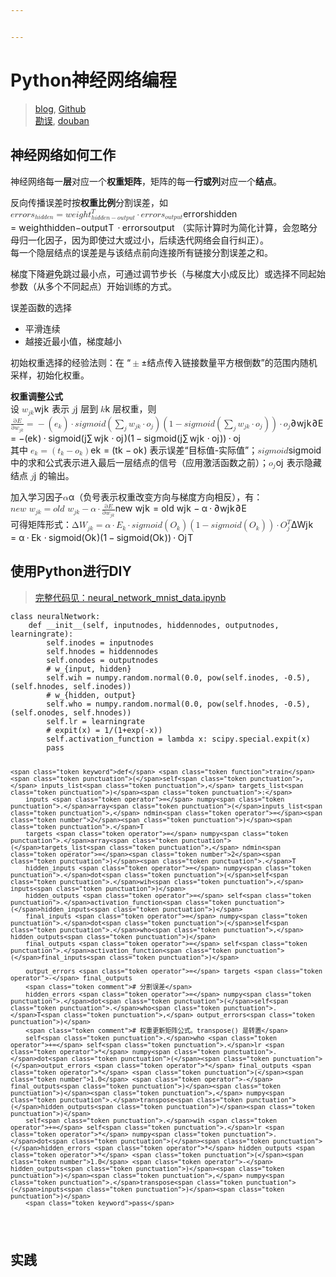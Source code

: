 ```yaml
---


---
```


<h1 id="python神经网络编程">Python神经网络编程</h1>
<blockquote>
<p><a href="https://makeyourownneuralnetwork.blogspot.com/">blog</a>, <a href="https://github.com/makeyourownneuralnetwork/makeyourownneuralnetwork">Github</a><br>
<a href="https://www.epubit.com/book/detail/34292">勘误</a>, <a href="https://book.douban.com/subject/30192800/">douban</a></p>
</blockquote>
<h2 id="神经网络如何工作">神经网络如何工作</h2>
<p>神经网络每一<strong>层</strong>对应一个<strong>权重矩阵</strong>，矩阵的每一<strong>行或列</strong>对应一个<strong>结点</strong>。</p>
<p>反向传播误差时按<strong>权重比例</strong>分割误差，如 <span class="katex--inline"><span class="katex"><span class="katex-mathml"><math><semantics><mrow><mi>e</mi><mi>r</mi><mi>r</mi><mi>o</mi><mi>r</mi><msub><mi>s</mi><mrow><mi>h</mi><mi>i</mi><mi>d</mi><mi>d</mi><mi>e</mi><mi>n</mi></mrow></msub><mo>=</mo><mi>w</mi><mi>e</mi><mi>i</mi><mi>g</mi><mi>h</mi><msubsup><mi>t</mi><mrow><mi>h</mi><mi>i</mi><mi>d</mi><mi>d</mi><mi>e</mi><mi>n</mi><mo>−</mo><mi>o</mi><mi>u</mi><mi>t</mi><mi>p</mi><mi>u</mi><mi>t</mi></mrow><mi>T</mi></msubsup><mo>⋅</mo><mi>e</mi><mi>r</mi><mi>r</mi><mi>o</mi><mi>r</mi><msub><mi>s</mi><mrow><mi>o</mi><mi>u</mi><mi>t</mi><mi>p</mi><mi>u</mi><mi>t</mi></mrow></msub></mrow><annotation encoding="application/x-tex">errors_{hidden}=weight^T_{hidden-output}\cdot errors_{output}</annotation></semantics></math></span><span class="katex-html" aria-hidden="true"><span class="base"><span class="strut" style="height: 0.58056em; vertical-align: -0.15em;"></span><span class="mord mathit">e</span><span class="mord mathit" style="margin-right: 0.02778em;">r</span><span class="mord mathit" style="margin-right: 0.02778em;">r</span><span class="mord mathit">o</span><span class="mord mathit" style="margin-right: 0.02778em;">r</span><span class="mord"><span class="mord mathit">s</span><span class="msupsub"><span class="vlist-t vlist-t2"><span class="vlist-r"><span class="vlist" style="height: 0.336108em;"><span class="" style="top: -2.55em; margin-left: 0em; margin-right: 0.05em;"><span class="pstrut" style="height: 2.7em;"></span><span class="sizing reset-size6 size3 mtight"><span class="mord mtight"><span class="mord mathit mtight">h</span><span class="mord mathit mtight">i</span><span class="mord mathit mtight">d</span><span class="mord mathit mtight">d</span><span class="mord mathit mtight">e</span><span class="mord mathit mtight">n</span></span></span></span></span><span class="vlist-s">​</span></span><span class="vlist-r"><span class="vlist" style="height: 0.15em;"><span class=""></span></span></span></span></span></span><span class="mspace" style="margin-right: 0.277778em;"></span><span class="mrel">=</span><span class="mspace" style="margin-right: 0.277778em;"></span></span><span class="base"><span class="strut" style="height: 1.26055em; vertical-align: -0.419216em;"></span><span class="mord mathit" style="margin-right: 0.02691em;">w</span><span class="mord mathit">e</span><span class="mord mathit">i</span><span class="mord mathit" style="margin-right: 0.03588em;">g</span><span class="mord mathit">h</span><span class="mord"><span class="mord mathit">t</span><span class="msupsub"><span class="vlist-t vlist-t2"><span class="vlist-r"><span class="vlist" style="height: 0.841331em;"><span class="" style="top: -2.41689em; margin-left: 0em; margin-right: 0.05em;"><span class="pstrut" style="height: 2.7em;"></span><span class="sizing reset-size6 size3 mtight"><span class="mord mtight"><span class="mord mathit mtight">h</span><span class="mord mathit mtight">i</span><span class="mord mathit mtight">d</span><span class="mord mathit mtight">d</span><span class="mord mathit mtight">e</span><span class="mord mathit mtight">n</span><span class="mbin mtight">−</span><span class="mord mathit mtight">o</span><span class="mord mathit mtight">u</span><span class="mord mathit mtight">t</span><span class="mord mathit mtight">p</span><span class="mord mathit mtight">u</span><span class="mord mathit mtight">t</span></span></span></span><span class="" style="top: -3.063em; margin-right: 0.05em;"><span class="pstrut" style="height: 2.7em;"></span><span class="sizing reset-size6 size3 mtight"><span class="mord mathit mtight" style="margin-right: 0.13889em;">T</span></span></span></span><span class="vlist-s">​</span></span><span class="vlist-r"><span class="vlist" style="height: 0.419216em;"><span class=""></span></span></span></span></span></span><span class="mspace" style="margin-right: 0.222222em;"></span><span class="mbin">⋅</span><span class="mspace" style="margin-right: 0.222222em;"></span></span><span class="base"><span class="strut" style="height: 0.716668em; vertical-align: -0.286108em;"></span><span class="mord mathit">e</span><span class="mord mathit" style="margin-right: 0.02778em;">r</span><span class="mord mathit" style="margin-right: 0.02778em;">r</span><span class="mord mathit">o</span><span class="mord mathit" style="margin-right: 0.02778em;">r</span><span class="mord"><span class="mord mathit">s</span><span class="msupsub"><span class="vlist-t vlist-t2"><span class="vlist-r"><span class="vlist" style="height: 0.280556em;"><span class="" style="top: -2.55em; margin-left: 0em; margin-right: 0.05em;"><span class="pstrut" style="height: 2.7em;"></span><span class="sizing reset-size6 size3 mtight"><span class="mord mtight"><span class="mord mathit mtight">o</span><span class="mord mathit mtight">u</span><span class="mord mathit mtight">t</span><span class="mord mathit mtight">p</span><span class="mord mathit mtight">u</span><span class="mord mathit mtight">t</span></span></span></span></span><span class="vlist-s">​</span></span><span class="vlist-r"><span class="vlist" style="height: 0.286108em;"><span class=""></span></span></span></span></span></span></span></span></span></span> （实际计算时为简化计算，会忽略分母归一化因子，因为即使过大或过小，后续迭代网络会自行纠正）。<br>
每一个隐层结点的误差是与该结点前向连接所有链接分割误差之和。</p>
<p>梯度下降避免跳过最小点，可通过调节步长（与梯度大小成反比）或选择不同起始参数（从多个不同起点）开始训练的方式。</p>
<p>误差函数的选择</p>
<ul>
<li>平滑连续</li>
<li>越接近最小值，梯度越小</li>
</ul>
<p>初始权重选择的经验法则：在 “<span class="katex--inline"><span class="katex"><span class="katex-mathml"><math><semantics><mrow><mo>±</mo></mrow><annotation encoding="application/x-tex">\pm</annotation></semantics></math></span><span class="katex-html" aria-hidden="true"><span class="base"><span class="strut" style="height: 0.66666em; vertical-align: -0.08333em;"></span><span class="mord">±</span></span></span></span></span>结点传入链接数量平方根倒数”的范围内随机采样，初始化权重。</p>
<p><strong>权重调整公式</strong><br>
设 <span class="katex--inline"><span class="katex"><span class="katex-mathml"><math><semantics><mrow><msub><mi>w</mi><mrow><mi>j</mi><mi>k</mi></mrow></msub></mrow><annotation encoding="application/x-tex">w_{jk}</annotation></semantics></math></span><span class="katex-html" aria-hidden="true"><span class="base"><span class="strut" style="height: 0.716668em; vertical-align: -0.286108em;"></span><span class="mord"><span class="mord mathit" style="margin-right: 0.02691em;">w</span><span class="msupsub"><span class="vlist-t vlist-t2"><span class="vlist-r"><span class="vlist" style="height: 0.336108em;"><span class="" style="top: -2.55em; margin-left: -0.02691em; margin-right: 0.05em;"><span class="pstrut" style="height: 2.7em;"></span><span class="sizing reset-size6 size3 mtight"><span class="mord mtight"><span class="mord mathit mtight" style="margin-right: 0.05724em;">j</span><span class="mord mathit mtight" style="margin-right: 0.03148em;">k</span></span></span></span></span><span class="vlist-s">​</span></span><span class="vlist-r"><span class="vlist" style="height: 0.286108em;"><span class=""></span></span></span></span></span></span></span></span></span></span> 表示 <span class="katex--inline"><span class="katex"><span class="katex-mathml"><math><semantics><mrow><mi>j</mi></mrow><annotation encoding="application/x-tex">j</annotation></semantics></math></span><span class="katex-html" aria-hidden="true"><span class="base"><span class="strut" style="height: 0.85396em; vertical-align: -0.19444em;"></span><span class="mord mathit" style="margin-right: 0.05724em;">j</span></span></span></span></span> 层到 <span class="katex--inline"><span class="katex"><span class="katex-mathml"><math><semantics><mrow><mi>k</mi></mrow><annotation encoding="application/x-tex">k</annotation></semantics></math></span><span class="katex-html" aria-hidden="true"><span class="base"><span class="strut" style="height: 0.69444em; vertical-align: 0em;"></span><span class="mord mathit" style="margin-right: 0.03148em;">k</span></span></span></span></span> 层权重，则<br>
<span class="katex--display"><span class="katex-display"><span class="katex"><span class="katex-mathml"><math><semantics><mrow><mfrac><mrow><mi mathvariant="normal">∂</mi><mi>E</mi></mrow><mrow><mi mathvariant="normal">∂</mi><msub><mi>w</mi><mrow><mi>j</mi><mi>k</mi></mrow></msub></mrow></mfrac><mo>=</mo><mo>−</mo><mo>(</mo><msub><mi>e</mi><mi>k</mi></msub><mo>)</mo><mo>⋅</mo><mi>s</mi><mi>i</mi><mi>g</mi><mi>m</mi><mi>o</mi><mi>i</mi><mi>d</mi><mo>(</mo><munder><mo>∑</mo><mi>j</mi></munder><msub><mi>w</mi><mrow><mi>j</mi><mi>k</mi></mrow></msub><mo>⋅</mo><msub><mi>o</mi><mi>j</mi></msub><mo>)</mo><mo>(</mo><mn>1</mn><mo>−</mo><mi>s</mi><mi>i</mi><mi>g</mi><mi>m</mi><mi>o</mi><mi>i</mi><mi>d</mi><mo>(</mo><munder><mo>∑</mo><mi>j</mi></munder><msub><mi>w</mi><mrow><mi>j</mi><mi>k</mi></mrow></msub><mo>⋅</mo><msub><mi>o</mi><mi>j</mi></msub><mo>)</mo><mo>)</mo><mo>⋅</mo><msub><mi>o</mi><mi>j</mi></msub></mrow><annotation encoding="application/x-tex">
\frac{\partial E}{\partial w_{jk}} = -(e_k)\cdot sigmoid(\sum_jw_{jk}\cdot o_j)(1-sigmoid(\sum_jw_{jk}\cdot o_j))\cdot o_j
</annotation></semantics></math></span><span class="katex-html" aria-hidden="true"><span class="base"><span class="strut" style="height: 2.34355em; vertical-align: -0.972108em;"></span><span class="mord"><span class="mopen nulldelimiter"></span><span class="mfrac"><span class="vlist-t vlist-t2"><span class="vlist-r"><span class="vlist" style="height: 1.37144em;"><span class="" style="top: -2.314em;"><span class="pstrut" style="height: 3em;"></span><span class="mord"><span class="mord" style="margin-right: 0.05556em;">∂</span><span class="mord"><span class="mord mathit" style="margin-right: 0.02691em;">w</span><span class="msupsub"><span class="vlist-t vlist-t2"><span class="vlist-r"><span class="vlist" style="height: 0.336108em;"><span class="" style="top: -2.55em; margin-left: -0.02691em; margin-right: 0.05em;"><span class="pstrut" style="height: 2.7em;"></span><span class="sizing reset-size6 size3 mtight"><span class="mord mtight"><span class="mord mathit mtight" style="margin-right: 0.05724em;">j</span><span class="mord mathit mtight" style="margin-right: 0.03148em;">k</span></span></span></span></span><span class="vlist-s">​</span></span><span class="vlist-r"><span class="vlist" style="height: 0.286108em;"><span class=""></span></span></span></span></span></span></span></span><span class="" style="top: -3.23em;"><span class="pstrut" style="height: 3em;"></span><span class="frac-line" style="border-bottom-width: 0.04em;"></span></span><span class="" style="top: -3.677em;"><span class="pstrut" style="height: 3em;"></span><span class="mord"><span class="mord" style="margin-right: 0.05556em;">∂</span><span class="mord mathit" style="margin-right: 0.05764em;">E</span></span></span></span><span class="vlist-s">​</span></span><span class="vlist-r"><span class="vlist" style="height: 0.972108em;"><span class=""></span></span></span></span></span><span class="mclose nulldelimiter"></span></span><span class="mspace" style="margin-right: 0.277778em;"></span><span class="mrel">=</span><span class="mspace" style="margin-right: 0.277778em;"></span></span><span class="base"><span class="strut" style="height: 1em; vertical-align: -0.25em;"></span><span class="mord">−</span><span class="mopen">(</span><span class="mord"><span class="mord mathit">e</span><span class="msupsub"><span class="vlist-t vlist-t2"><span class="vlist-r"><span class="vlist" style="height: 0.336108em;"><span class="" style="top: -2.55em; margin-left: 0em; margin-right: 0.05em;"><span class="pstrut" style="height: 2.7em;"></span><span class="sizing reset-size6 size3 mtight"><span class="mord mathit mtight" style="margin-right: 0.03148em;">k</span></span></span></span><span class="vlist-s">​</span></span><span class="vlist-r"><span class="vlist" style="height: 0.15em;"><span class=""></span></span></span></span></span></span><span class="mclose">)</span><span class="mspace" style="margin-right: 0.222222em;"></span><span class="mbin">⋅</span><span class="mspace" style="margin-right: 0.222222em;"></span></span><span class="base"><span class="strut" style="height: 2.46378em; vertical-align: -1.41378em;"></span><span class="mord mathit">s</span><span class="mord mathit">i</span><span class="mord mathit" style="margin-right: 0.03588em;">g</span><span class="mord mathit">m</span><span class="mord mathit">o</span><span class="mord mathit">i</span><span class="mord mathit">d</span><span class="mopen">(</span><span class="mop op-limits"><span class="vlist-t vlist-t2"><span class="vlist-r"><span class="vlist" style="height: 1.05001em;"><span class="" style="top: -1.87233em; margin-left: 0em;"><span class="pstrut" style="height: 3.05em;"></span><span class="sizing reset-size6 size3 mtight"><span class="mord mathit mtight" style="margin-right: 0.05724em;">j</span></span></span><span class="" style="top: -3.05em;"><span class="pstrut" style="height: 3.05em;"></span><span class=""><span class="mop op-symbol large-op">∑</span></span></span></span><span class="vlist-s">​</span></span><span class="vlist-r"><span class="vlist" style="height: 1.41378em;"><span class=""></span></span></span></span></span><span class="mspace" style="margin-right: 0.166667em;"></span><span class="mord"><span class="mord mathit" style="margin-right: 0.02691em;">w</span><span class="msupsub"><span class="vlist-t vlist-t2"><span class="vlist-r"><span class="vlist" style="height: 0.336108em;"><span class="" style="top: -2.55em; margin-left: -0.02691em; margin-right: 0.05em;"><span class="pstrut" style="height: 2.7em;"></span><span class="sizing reset-size6 size3 mtight"><span class="mord mtight"><span class="mord mathit mtight" style="margin-right: 0.05724em;">j</span><span class="mord mathit mtight" style="margin-right: 0.03148em;">k</span></span></span></span></span><span class="vlist-s">​</span></span><span class="vlist-r"><span class="vlist" style="height: 0.286108em;"><span class=""></span></span></span></span></span></span><span class="mspace" style="margin-right: 0.222222em;"></span><span class="mbin">⋅</span><span class="mspace" style="margin-right: 0.222222em;"></span></span><span class="base"><span class="strut" style="height: 1.03611em; vertical-align: -0.286108em;"></span><span class="mord"><span class="mord mathit">o</span><span class="msupsub"><span class="vlist-t vlist-t2"><span class="vlist-r"><span class="vlist" style="height: 0.311664em;"><span class="" style="top: -2.55em; margin-left: 0em; margin-right: 0.05em;"><span class="pstrut" style="height: 2.7em;"></span><span class="sizing reset-size6 size3 mtight"><span class="mord mathit mtight" style="margin-right: 0.05724em;">j</span></span></span></span><span class="vlist-s">​</span></span><span class="vlist-r"><span class="vlist" style="height: 0.286108em;"><span class=""></span></span></span></span></span></span><span class="mclose">)</span><span class="mopen">(</span><span class="mord">1</span><span class="mspace" style="margin-right: 0.222222em;"></span><span class="mbin">−</span><span class="mspace" style="margin-right: 0.222222em;"></span></span><span class="base"><span class="strut" style="height: 2.46378em; vertical-align: -1.41378em;"></span><span class="mord mathit">s</span><span class="mord mathit">i</span><span class="mord mathit" style="margin-right: 0.03588em;">g</span><span class="mord mathit">m</span><span class="mord mathit">o</span><span class="mord mathit">i</span><span class="mord mathit">d</span><span class="mopen">(</span><span class="mop op-limits"><span class="vlist-t vlist-t2"><span class="vlist-r"><span class="vlist" style="height: 1.05001em;"><span class="" style="top: -1.87233em; margin-left: 0em;"><span class="pstrut" style="height: 3.05em;"></span><span class="sizing reset-size6 size3 mtight"><span class="mord mathit mtight" style="margin-right: 0.05724em;">j</span></span></span><span class="" style="top: -3.05em;"><span class="pstrut" style="height: 3.05em;"></span><span class=""><span class="mop op-symbol large-op">∑</span></span></span></span><span class="vlist-s">​</span></span><span class="vlist-r"><span class="vlist" style="height: 1.41378em;"><span class=""></span></span></span></span></span><span class="mspace" style="margin-right: 0.166667em;"></span><span class="mord"><span class="mord mathit" style="margin-right: 0.02691em;">w</span><span class="msupsub"><span class="vlist-t vlist-t2"><span class="vlist-r"><span class="vlist" style="height: 0.336108em;"><span class="" style="top: -2.55em; margin-left: -0.02691em; margin-right: 0.05em;"><span class="pstrut" style="height: 2.7em;"></span><span class="sizing reset-size6 size3 mtight"><span class="mord mtight"><span class="mord mathit mtight" style="margin-right: 0.05724em;">j</span><span class="mord mathit mtight" style="margin-right: 0.03148em;">k</span></span></span></span></span><span class="vlist-s">​</span></span><span class="vlist-r"><span class="vlist" style="height: 0.286108em;"><span class=""></span></span></span></span></span></span><span class="mspace" style="margin-right: 0.222222em;"></span><span class="mbin">⋅</span><span class="mspace" style="margin-right: 0.222222em;"></span></span><span class="base"><span class="strut" style="height: 1.03611em; vertical-align: -0.286108em;"></span><span class="mord"><span class="mord mathit">o</span><span class="msupsub"><span class="vlist-t vlist-t2"><span class="vlist-r"><span class="vlist" style="height: 0.311664em;"><span class="" style="top: -2.55em; margin-left: 0em; margin-right: 0.05em;"><span class="pstrut" style="height: 2.7em;"></span><span class="sizing reset-size6 size3 mtight"><span class="mord mathit mtight" style="margin-right: 0.05724em;">j</span></span></span></span><span class="vlist-s">​</span></span><span class="vlist-r"><span class="vlist" style="height: 0.286108em;"><span class=""></span></span></span></span></span></span><span class="mclose">)</span><span class="mclose">)</span><span class="mspace" style="margin-right: 0.222222em;"></span><span class="mbin">⋅</span><span class="mspace" style="margin-right: 0.222222em;"></span></span><span class="base"><span class="strut" style="height: 0.716668em; vertical-align: -0.286108em;"></span><span class="mord"><span class="mord mathit">o</span><span class="msupsub"><span class="vlist-t vlist-t2"><span class="vlist-r"><span class="vlist" style="height: 0.311664em;"><span class="" style="top: -2.55em; margin-left: 0em; margin-right: 0.05em;"><span class="pstrut" style="height: 2.7em;"></span><span class="sizing reset-size6 size3 mtight"><span class="mord mathit mtight" style="margin-right: 0.05724em;">j</span></span></span></span><span class="vlist-s">​</span></span><span class="vlist-r"><span class="vlist" style="height: 0.286108em;"><span class=""></span></span></span></span></span></span></span></span></span></span></span><br>
其中 <span class="katex--inline"><span class="katex"><span class="katex-mathml"><math><semantics><mrow><msub><mi>e</mi><mi>k</mi></msub><mo>=</mo><mo>(</mo><msub><mi>t</mi><mi>k</mi></msub><mo>−</mo><msub><mi>o</mi><mi>k</mi></msub><mo>)</mo></mrow><annotation encoding="application/x-tex">e_k=(t_k-o_k)</annotation></semantics></math></span><span class="katex-html" aria-hidden="true"><span class="base"><span class="strut" style="height: 0.58056em; vertical-align: -0.15em;"></span><span class="mord"><span class="mord mathit">e</span><span class="msupsub"><span class="vlist-t vlist-t2"><span class="vlist-r"><span class="vlist" style="height: 0.336108em;"><span class="" style="top: -2.55em; margin-left: 0em; margin-right: 0.05em;"><span class="pstrut" style="height: 2.7em;"></span><span class="sizing reset-size6 size3 mtight"><span class="mord mathit mtight" style="margin-right: 0.03148em;">k</span></span></span></span><span class="vlist-s">​</span></span><span class="vlist-r"><span class="vlist" style="height: 0.15em;"><span class=""></span></span></span></span></span></span><span class="mspace" style="margin-right: 0.277778em;"></span><span class="mrel">=</span><span class="mspace" style="margin-right: 0.277778em;"></span></span><span class="base"><span class="strut" style="height: 1em; vertical-align: -0.25em;"></span><span class="mopen">(</span><span class="mord"><span class="mord mathit">t</span><span class="msupsub"><span class="vlist-t vlist-t2"><span class="vlist-r"><span class="vlist" style="height: 0.336108em;"><span class="" style="top: -2.55em; margin-left: 0em; margin-right: 0.05em;"><span class="pstrut" style="height: 2.7em;"></span><span class="sizing reset-size6 size3 mtight"><span class="mord mathit mtight" style="margin-right: 0.03148em;">k</span></span></span></span><span class="vlist-s">​</span></span><span class="vlist-r"><span class="vlist" style="height: 0.15em;"><span class=""></span></span></span></span></span></span><span class="mspace" style="margin-right: 0.222222em;"></span><span class="mbin">−</span><span class="mspace" style="margin-right: 0.222222em;"></span></span><span class="base"><span class="strut" style="height: 1em; vertical-align: -0.25em;"></span><span class="mord"><span class="mord mathit">o</span><span class="msupsub"><span class="vlist-t vlist-t2"><span class="vlist-r"><span class="vlist" style="height: 0.336108em;"><span class="" style="top: -2.55em; margin-left: 0em; margin-right: 0.05em;"><span class="pstrut" style="height: 2.7em;"></span><span class="sizing reset-size6 size3 mtight"><span class="mord mathit mtight" style="margin-right: 0.03148em;">k</span></span></span></span><span class="vlist-s">​</span></span><span class="vlist-r"><span class="vlist" style="height: 0.15em;"><span class=""></span></span></span></span></span></span><span class="mclose">)</span></span></span></span></span> 表示误差“目标值-实际值”；<span class="katex--inline"><span class="katex"><span class="katex-mathml"><math><semantics><mrow><mi>s</mi><mi>i</mi><mi>g</mi><mi>m</mi><mi>o</mi><mi>i</mi><mi>d</mi></mrow><annotation encoding="application/x-tex">sigmoid</annotation></semantics></math></span><span class="katex-html" aria-hidden="true"><span class="base"><span class="strut" style="height: 0.88888em; vertical-align: -0.19444em;"></span><span class="mord mathit">s</span><span class="mord mathit">i</span><span class="mord mathit" style="margin-right: 0.03588em;">g</span><span class="mord mathit">m</span><span class="mord mathit">o</span><span class="mord mathit">i</span><span class="mord mathit">d</span></span></span></span></span> 中的求和公式表示进入最后一层结点的信号（应用激活函数之前）；<span class="katex--inline"><span class="katex"><span class="katex-mathml"><math><semantics><mrow><msub><mi>o</mi><mi>j</mi></msub></mrow><annotation encoding="application/x-tex">o_j</annotation></semantics></math></span><span class="katex-html" aria-hidden="true"><span class="base"><span class="strut" style="height: 0.716668em; vertical-align: -0.286108em;"></span><span class="mord"><span class="mord mathit">o</span><span class="msupsub"><span class="vlist-t vlist-t2"><span class="vlist-r"><span class="vlist" style="height: 0.311664em;"><span class="" style="top: -2.55em; margin-left: 0em; margin-right: 0.05em;"><span class="pstrut" style="height: 2.7em;"></span><span class="sizing reset-size6 size3 mtight"><span class="mord mathit mtight" style="margin-right: 0.05724em;">j</span></span></span></span><span class="vlist-s">​</span></span><span class="vlist-r"><span class="vlist" style="height: 0.286108em;"><span class=""></span></span></span></span></span></span></span></span></span></span> 表示隐藏结点 <span class="katex--inline"><span class="katex"><span class="katex-mathml"><math><semantics><mrow><mi>j</mi></mrow><annotation encoding="application/x-tex">j</annotation></semantics></math></span><span class="katex-html" aria-hidden="true"><span class="base"><span class="strut" style="height: 0.85396em; vertical-align: -0.19444em;"></span><span class="mord mathit" style="margin-right: 0.05724em;">j</span></span></span></span></span> 的输出。</p>
<p>加入学习因子<span class="katex--inline"><span class="katex"><span class="katex-mathml"><math><semantics><mrow><mi>α</mi></mrow><annotation encoding="application/x-tex">\alpha</annotation></semantics></math></span><span class="katex-html" aria-hidden="true"><span class="base"><span class="strut" style="height: 0.43056em; vertical-align: 0em;"></span><span class="mord mathit" style="margin-right: 0.0037em;">α</span></span></span></span></span>（负号表示权重改变方向与梯度方向相反），有：<br>
<span class="katex--display"><span class="katex-display"><span class="katex"><span class="katex-mathml"><math><semantics><mrow><mi>n</mi><mi>e</mi><mi>w</mi><mtext>&nbsp;</mtext><msub><mi>w</mi><mrow><mi>j</mi><mi>k</mi></mrow></msub><mo>=</mo><mi>o</mi><mi>l</mi><mi>d</mi><mtext>&nbsp;</mtext><msub><mi>w</mi><mrow><mi>j</mi><mi>k</mi></mrow></msub><mo>−</mo><mi>α</mi><mo>⋅</mo><mfrac><mrow><mi mathvariant="normal">∂</mi><mi>E</mi></mrow><mrow><mi mathvariant="normal">∂</mi><msub><mi>w</mi><mrow><mi>j</mi><mi>k</mi></mrow></msub></mrow></mfrac></mrow><annotation encoding="application/x-tex">
new\space w_{jk}=old\space w_{jk}-\alpha\cdot\frac{\partial E}{\partial w_{jk}}
</annotation></semantics></math></span><span class="katex-html" aria-hidden="true"><span class="base"><span class="strut" style="height: 0.716668em; vertical-align: -0.286108em;"></span><span class="mord mathit">n</span><span class="mord mathit">e</span><span class="mord mathit" style="margin-right: 0.02691em;">w</span><span class="mspace">&nbsp;</span><span class="mord"><span class="mord mathit" style="margin-right: 0.02691em;">w</span><span class="msupsub"><span class="vlist-t vlist-t2"><span class="vlist-r"><span class="vlist" style="height: 0.336108em;"><span class="" style="top: -2.55em; margin-left: -0.02691em; margin-right: 0.05em;"><span class="pstrut" style="height: 2.7em;"></span><span class="sizing reset-size6 size3 mtight"><span class="mord mtight"><span class="mord mathit mtight" style="margin-right: 0.05724em;">j</span><span class="mord mathit mtight" style="margin-right: 0.03148em;">k</span></span></span></span></span><span class="vlist-s">​</span></span><span class="vlist-r"><span class="vlist" style="height: 0.286108em;"><span class=""></span></span></span></span></span></span><span class="mspace" style="margin-right: 0.277778em;"></span><span class="mrel">=</span><span class="mspace" style="margin-right: 0.277778em;"></span></span><span class="base"><span class="strut" style="height: 0.980548em; vertical-align: -0.286108em;"></span><span class="mord mathit">o</span><span class="mord mathit" style="margin-right: 0.01968em;">l</span><span class="mord mathit">d</span><span class="mspace">&nbsp;</span><span class="mord"><span class="mord mathit" style="margin-right: 0.02691em;">w</span><span class="msupsub"><span class="vlist-t vlist-t2"><span class="vlist-r"><span class="vlist" style="height: 0.336108em;"><span class="" style="top: -2.55em; margin-left: -0.02691em; margin-right: 0.05em;"><span class="pstrut" style="height: 2.7em;"></span><span class="sizing reset-size6 size3 mtight"><span class="mord mtight"><span class="mord mathit mtight" style="margin-right: 0.05724em;">j</span><span class="mord mathit mtight" style="margin-right: 0.03148em;">k</span></span></span></span></span><span class="vlist-s">​</span></span><span class="vlist-r"><span class="vlist" style="height: 0.286108em;"><span class=""></span></span></span></span></span></span><span class="mspace" style="margin-right: 0.222222em;"></span><span class="mbin">−</span><span class="mspace" style="margin-right: 0.222222em;"></span></span><span class="base"><span class="strut" style="height: 0.44445em; vertical-align: 0em;"></span><span class="mord mathit" style="margin-right: 0.0037em;">α</span><span class="mspace" style="margin-right: 0.222222em;"></span><span class="mbin">⋅</span><span class="mspace" style="margin-right: 0.222222em;"></span></span><span class="base"><span class="strut" style="height: 2.34355em; vertical-align: -0.972108em;"></span><span class="mord"><span class="mopen nulldelimiter"></span><span class="mfrac"><span class="vlist-t vlist-t2"><span class="vlist-r"><span class="vlist" style="height: 1.37144em;"><span class="" style="top: -2.314em;"><span class="pstrut" style="height: 3em;"></span><span class="mord"><span class="mord" style="margin-right: 0.05556em;">∂</span><span class="mord"><span class="mord mathit" style="margin-right: 0.02691em;">w</span><span class="msupsub"><span class="vlist-t vlist-t2"><span class="vlist-r"><span class="vlist" style="height: 0.336108em;"><span class="" style="top: -2.55em; margin-left: -0.02691em; margin-right: 0.05em;"><span class="pstrut" style="height: 2.7em;"></span><span class="sizing reset-size6 size3 mtight"><span class="mord mtight"><span class="mord mathit mtight" style="margin-right: 0.05724em;">j</span><span class="mord mathit mtight" style="margin-right: 0.03148em;">k</span></span></span></span></span><span class="vlist-s">​</span></span><span class="vlist-r"><span class="vlist" style="height: 0.286108em;"><span class=""></span></span></span></span></span></span></span></span><span class="" style="top: -3.23em;"><span class="pstrut" style="height: 3em;"></span><span class="frac-line" style="border-bottom-width: 0.04em;"></span></span><span class="" style="top: -3.677em;"><span class="pstrut" style="height: 3em;"></span><span class="mord"><span class="mord" style="margin-right: 0.05556em;">∂</span><span class="mord mathit" style="margin-right: 0.05764em;">E</span></span></span></span><span class="vlist-s">​</span></span><span class="vlist-r"><span class="vlist" style="height: 0.972108em;"><span class=""></span></span></span></span></span><span class="mclose nulldelimiter"></span></span></span></span></span></span></span><br>
可得矩阵形式：<span class="katex--display"><span class="katex-display"><span class="katex"><span class="katex-mathml"><math><semantics><mrow><mi mathvariant="normal">Δ</mi><msub><mi>W</mi><mrow><mi>j</mi><mi>k</mi></mrow></msub><mo>=</mo><mi>α</mi><mo>⋅</mo><msub><mi>E</mi><mi>k</mi></msub><mo>⋅</mo><mi>s</mi><mi>i</mi><mi>g</mi><mi>m</mi><mi>o</mi><mi>i</mi><mi>d</mi><mo>(</mo><msub><mi>O</mi><mi>k</mi></msub><mo>)</mo><mo>(</mo><mn>1</mn><mo>−</mo><mi>s</mi><mi>i</mi><mi>g</mi><mi>m</mi><mi>o</mi><mi>i</mi><mi>d</mi><mo>(</mo><msub><mi>O</mi><mi>k</mi></msub><mo>)</mo><mo>)</mo><mo>⋅</mo><msubsup><mi>O</mi><mi>j</mi><mi>T</mi></msubsup></mrow><annotation encoding="application/x-tex">
\Delta W_{jk}=\alpha\cdot E_k\cdot sigmoid(O_k)(1-sigmoid(O_k))\cdot O_j^T
</annotation></semantics></math></span><span class="katex-html" aria-hidden="true"><span class="base"><span class="strut" style="height: 0.969438em; vertical-align: -0.286108em;"></span><span class="mord">Δ</span><span class="mord"><span class="mord mathit" style="margin-right: 0.13889em;">W</span><span class="msupsub"><span class="vlist-t vlist-t2"><span class="vlist-r"><span class="vlist" style="height: 0.336108em;"><span class="" style="top: -2.55em; margin-left: -0.13889em; margin-right: 0.05em;"><span class="pstrut" style="height: 2.7em;"></span><span class="sizing reset-size6 size3 mtight"><span class="mord mtight"><span class="mord mathit mtight" style="margin-right: 0.05724em;">j</span><span class="mord mathit mtight" style="margin-right: 0.03148em;">k</span></span></span></span></span><span class="vlist-s">​</span></span><span class="vlist-r"><span class="vlist" style="height: 0.286108em;"><span class=""></span></span></span></span></span></span><span class="mspace" style="margin-right: 0.277778em;"></span><span class="mrel">=</span><span class="mspace" style="margin-right: 0.277778em;"></span></span><span class="base"><span class="strut" style="height: 0.44445em; vertical-align: 0em;"></span><span class="mord mathit" style="margin-right: 0.0037em;">α</span><span class="mspace" style="margin-right: 0.222222em;"></span><span class="mbin">⋅</span><span class="mspace" style="margin-right: 0.222222em;"></span></span><span class="base"><span class="strut" style="height: 0.83333em; vertical-align: -0.15em;"></span><span class="mord"><span class="mord mathit" style="margin-right: 0.05764em;">E</span><span class="msupsub"><span class="vlist-t vlist-t2"><span class="vlist-r"><span class="vlist" style="height: 0.336108em;"><span class="" style="top: -2.55em; margin-left: -0.05764em; margin-right: 0.05em;"><span class="pstrut" style="height: 2.7em;"></span><span class="sizing reset-size6 size3 mtight"><span class="mord mathit mtight" style="margin-right: 0.03148em;">k</span></span></span></span><span class="vlist-s">​</span></span><span class="vlist-r"><span class="vlist" style="height: 0.15em;"><span class=""></span></span></span></span></span></span><span class="mspace" style="margin-right: 0.222222em;"></span><span class="mbin">⋅</span><span class="mspace" style="margin-right: 0.222222em;"></span></span><span class="base"><span class="strut" style="height: 1em; vertical-align: -0.25em;"></span><span class="mord mathit">s</span><span class="mord mathit">i</span><span class="mord mathit" style="margin-right: 0.03588em;">g</span><span class="mord mathit">m</span><span class="mord mathit">o</span><span class="mord mathit">i</span><span class="mord mathit">d</span><span class="mopen">(</span><span class="mord"><span class="mord mathit" style="margin-right: 0.02778em;">O</span><span class="msupsub"><span class="vlist-t vlist-t2"><span class="vlist-r"><span class="vlist" style="height: 0.336108em;"><span class="" style="top: -2.55em; margin-left: -0.02778em; margin-right: 0.05em;"><span class="pstrut" style="height: 2.7em;"></span><span class="sizing reset-size6 size3 mtight"><span class="mord mathit mtight" style="margin-right: 0.03148em;">k</span></span></span></span><span class="vlist-s">​</span></span><span class="vlist-r"><span class="vlist" style="height: 0.15em;"><span class=""></span></span></span></span></span></span><span class="mclose">)</span><span class="mopen">(</span><span class="mord">1</span><span class="mspace" style="margin-right: 0.222222em;"></span><span class="mbin">−</span><span class="mspace" style="margin-right: 0.222222em;"></span></span><span class="base"><span class="strut" style="height: 1em; vertical-align: -0.25em;"></span><span class="mord mathit">s</span><span class="mord mathit">i</span><span class="mord mathit" style="margin-right: 0.03588em;">g</span><span class="mord mathit">m</span><span class="mord mathit">o</span><span class="mord mathit">i</span><span class="mord mathit">d</span><span class="mopen">(</span><span class="mord"><span class="mord mathit" style="margin-right: 0.02778em;">O</span><span class="msupsub"><span class="vlist-t vlist-t2"><span class="vlist-r"><span class="vlist" style="height: 0.336108em;"><span class="" style="top: -2.55em; margin-left: -0.02778em; margin-right: 0.05em;"><span class="pstrut" style="height: 2.7em;"></span><span class="sizing reset-size6 size3 mtight"><span class="mord mathit mtight" style="margin-right: 0.03148em;">k</span></span></span></span><span class="vlist-s">​</span></span><span class="vlist-r"><span class="vlist" style="height: 0.15em;"><span class=""></span></span></span></span></span></span><span class="mclose">)</span><span class="mclose">)</span><span class="mspace" style="margin-right: 0.222222em;"></span><span class="mbin">⋅</span><span class="mspace" style="margin-right: 0.222222em;"></span></span><span class="base"><span class="strut" style="height: 1.27444em; vertical-align: -0.383108em;"></span><span class="mord"><span class="mord mathit" style="margin-right: 0.02778em;">O</span><span class="msupsub"><span class="vlist-t vlist-t2"><span class="vlist-r"><span class="vlist" style="height: 0.891331em;"><span class="" style="top: -2.453em; margin-left: -0.02778em; margin-right: 0.05em;"><span class="pstrut" style="height: 2.7em;"></span><span class="sizing reset-size6 size3 mtight"><span class="mord mathit mtight" style="margin-right: 0.05724em;">j</span></span></span><span class="" style="top: -3.113em; margin-right: 0.05em;"><span class="pstrut" style="height: 2.7em;"></span><span class="sizing reset-size6 size3 mtight"><span class="mord mathit mtight" style="margin-right: 0.13889em;">T</span></span></span></span><span class="vlist-s">​</span></span><span class="vlist-r"><span class="vlist" style="height: 0.383108em;"><span class=""></span></span></span></span></span></span></span></span></span></span></span></p>
<h2 id="使用python进行diy">使用Python进行DIY</h2>
<blockquote>
<p><a href="https://github.com/makeyourownneuralnetwork/makeyourownneuralnetwork/blob/master/part2_neural_network_mnist_data.ipynb">完整代码见：neural_network_mnist_data.ipynb</a></p>
</blockquote>
<pre class=" language-python"><code class="prism  language-python"><span class="token keyword">class</span> <span class="token class-name">neuralNetwork</span><span class="token punctuation">:</span>
    <span class="token keyword">def</span> <span class="token function">__init__</span><span class="token punctuation">(</span>self<span class="token punctuation">,</span> inputnodes<span class="token punctuation">,</span> hiddennodes<span class="token punctuation">,</span> outputnodes<span class="token punctuation">,</span> learningrate<span class="token punctuation">)</span><span class="token punctuation">:</span>
        self<span class="token punctuation">.</span>inodes <span class="token operator">=</span> inputnodes
        self<span class="token punctuation">.</span>hnodes <span class="token operator">=</span> hiddennodes
        self<span class="token punctuation">.</span>onodes <span class="token operator">=</span> outputnodes
        <span class="token comment"># w_{input, hidden}</span>
        self<span class="token punctuation">.</span>wih <span class="token operator">=</span> numpy<span class="token punctuation">.</span>random<span class="token punctuation">.</span>normal<span class="token punctuation">(</span><span class="token number">0.0</span><span class="token punctuation">,</span> <span class="token builtin">pow</span><span class="token punctuation">(</span>self<span class="token punctuation">.</span>inodes<span class="token punctuation">,</span> <span class="token operator">-</span><span class="token number">0.5</span><span class="token punctuation">)</span><span class="token punctuation">,</span> <span class="token punctuation">(</span>self<span class="token punctuation">.</span>hnodes<span class="token punctuation">,</span> self<span class="token punctuation">.</span>inodes<span class="token punctuation">)</span><span class="token punctuation">)</span>
        <span class="token comment"># w_{hidden, output}</span>
        self<span class="token punctuation">.</span>who <span class="token operator">=</span> numpy<span class="token punctuation">.</span>random<span class="token punctuation">.</span>normal<span class="token punctuation">(</span><span class="token number">0.0</span><span class="token punctuation">,</span> <span class="token builtin">pow</span><span class="token punctuation">(</span>self<span class="token punctuation">.</span>hnodes<span class="token punctuation">,</span> <span class="token operator">-</span><span class="token number">0.5</span><span class="token punctuation">)</span><span class="token punctuation">,</span> <span class="token punctuation">(</span>self<span class="token punctuation">.</span>onodes<span class="token punctuation">,</span> self<span class="token punctuation">.</span>hnodes<span class="token punctuation">)</span><span class="token punctuation">)</span>
        self<span class="token punctuation">.</span>lr <span class="token operator">=</span> learningrate
        <span class="token comment"># expit(x) = 1/(1+exp(-x))</span>
        self<span class="token punctuation">.</span>activation_function <span class="token operator">=</span> <span class="token keyword">lambda</span> x<span class="token punctuation">:</span> scipy<span class="token punctuation">.</span>special<span class="token punctuation">.</span>expit<span class="token punctuation">(</span>x<span class="token punctuation">)</span>
        <span class="token keyword">pass</span>
    
    <span class="token keyword">def</span> <span class="token function">train</span><span class="token punctuation">(</span>self<span class="token punctuation">,</span> inputs_list<span class="token punctuation">,</span> targets_list<span class="token punctuation">)</span><span class="token punctuation">:</span>
        inputs <span class="token operator">=</span> numpy<span class="token punctuation">.</span>array<span class="token punctuation">(</span>inputs_list<span class="token punctuation">,</span> ndmin<span class="token operator">=</span><span class="token number">2</span><span class="token punctuation">)</span><span class="token punctuation">.</span>T
        targets <span class="token operator">=</span> numpy<span class="token punctuation">.</span>array<span class="token punctuation">(</span>targets_list<span class="token punctuation">,</span> ndmin<span class="token operator">=</span><span class="token number">2</span><span class="token punctuation">)</span><span class="token punctuation">.</span>T
        hidden_inputs <span class="token operator">=</span> numpy<span class="token punctuation">.</span>dot<span class="token punctuation">(</span>self<span class="token punctuation">.</span>wih<span class="token punctuation">,</span> inputs<span class="token punctuation">)</span>
        hidden_outputs <span class="token operator">=</span> self<span class="token punctuation">.</span>activation_function<span class="token punctuation">(</span>hidden_inputs<span class="token punctuation">)</span>
        final_inputs <span class="token operator">=</span> numpy<span class="token punctuation">.</span>dot<span class="token punctuation">(</span>self<span class="token punctuation">.</span>who<span class="token punctuation">,</span> hidden_outputs<span class="token punctuation">)</span>
        final_outputs <span class="token operator">=</span> self<span class="token punctuation">.</span>activation_function<span class="token punctuation">(</span>final_inputs<span class="token punctuation">)</span>
        
        output_errors <span class="token operator">=</span> targets <span class="token operator">-</span> final_outputs
        <span class="token comment"># 分割误差</span>
        hidden_errors <span class="token operator">=</span> numpy<span class="token punctuation">.</span>dot<span class="token punctuation">(</span>self<span class="token punctuation">.</span>who<span class="token punctuation">.</span>T<span class="token punctuation">,</span> output_errors<span class="token punctuation">)</span>
        <span class="token comment"># 权重更新矩阵公式。transpose() 是转置</span>
        self<span class="token punctuation">.</span>who <span class="token operator">+=</span> self<span class="token punctuation">.</span>lr <span class="token operator">*</span> numpy<span class="token punctuation">.</span>dot<span class="token punctuation">(</span><span class="token punctuation">(</span>output_errors <span class="token operator">*</span> final_outputs <span class="token operator">*</span> <span class="token punctuation">(</span><span class="token number">1.0</span> <span class="token operator">-</span> final_outputs<span class="token punctuation">)</span><span class="token punctuation">)</span><span class="token punctuation">,</span> numpy<span class="token punctuation">.</span>transpose<span class="token punctuation">(</span>hidden_outputs<span class="token punctuation">)</span><span class="token punctuation">)</span>
        self<span class="token punctuation">.</span>wih <span class="token operator">+=</span> self<span class="token punctuation">.</span>lr <span class="token operator">*</span> numpy<span class="token punctuation">.</span>dot<span class="token punctuation">(</span><span class="token punctuation">(</span>hidden_errors <span class="token operator">*</span> hidden_outputs <span class="token operator">*</span> <span class="token punctuation">(</span><span class="token number">1.0</span> <span class="token operator">-</span> hidden_outputs<span class="token punctuation">)</span><span class="token punctuation">)</span><span class="token punctuation">,</span> numpy<span class="token punctuation">.</span>transpose<span class="token punctuation">(</span>inputs<span class="token punctuation">)</span><span class="token punctuation">)</span>
        <span class="token keyword">pass</span>
</code></pre>
<h2 id="实践">实践</h2>

